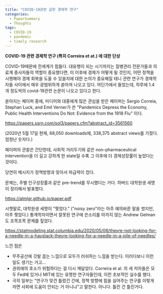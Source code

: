 ```yaml
---
title: "COVID-19관련 급한 경제학 연구"
categories:
  - PaperSummary
  - Thoughts
tags:
  - COVID-19
  - pandemic
  - timely research
---
```



**COVID-19 관련 경제학 연구 (특히 Correira et at.) 에 대한 단상**


COVID-19때문에 전세계가 힘들다. 대유행이 되는 시기까지는 질병관리 전문가들과 의료계 종사자들의 역할이 중요했다면, 이 이후에 경제가 어떻게 될 것인지, 어떤 정책을 시행해야 경제 회복을 도울 수 있을지에 대한 논의가 중요해질 테니 관련 연구가 경제학자들 사이에서 매우 광범위하게 쏟아져 나오고 있다. 어딘가에서 들었는데, 하루에 1.4개 정도씩의 covid-19관련 논문이 나오고 있다고 한다.

쏟아지는 페이퍼 중에, 미디어와 대중에게 많은 관심을 받은 페이퍼는 Sergio Correia, Stephan Luck, and Emil Verner가 쓴 "Pandemics Depress the Economy, Public Health Interventions Do Not: Evidence from the 1918 Flu" 이다.

https://papers.ssrn.com/sol3/papers.cfm?abstract_id=3561560

(2020년 5월 17일 현재, 68,050 downloads에, 338,375 abstract views를 가졌다. 엄청난 숫자다.)

페이퍼의 관찰은 간단한데, 사회적 거리두기와 같은 non-pharmaceutical intervention을 더 길고 강하게 한 state일 수록 그 이후에 더 경제성장률이 높았다는 것이다.

당연히 메시지가 정책방향과 맞아서 파급력이 컸다.

문제는, 주별 인구성장률과 같은 pre-trend를 무시했다는 거다. 하버드 대학원생 세명이 정리해서 발표했다.

https://almlgr.github.io/paper.pdf

시쳇말로, 대학원생 세명이 "찢었다." ("noisy zero"라는 아주 예의바른 말을 썼지만, 아주 찢었다.) 통계학자이면서 잘못된 연구에 쓴소리를 아끼지 않는 Andrew Gelman도 조목조목 문제를 짚었다.

https://statmodeling.stat.columbia.edu/2020/05/06/theyre-not-looking-for-a-needle-in-a-haystack-theyre-looking-for-a-needle-in-a-pile-of-needles/

느낀 점은
* 무주공산에 깃발 꼽는 느낌으로 모두가 러쉬하는 느낌을 받는다. 이러다보니 이런 일도 생기는 거고...
* 권위에의 호소가 위험하다는 걸 다시 깨달았다. Correira et al. 의 세 저자들은 모두 Fed에 있거나 MIT에 있는 유명한 연구자들인데, 이런 초보적인 실수를 했다.
* 극히 일부는 "연구가 맞건 틀렸건 간에, 정책 방향에 힘을 실어주는 연구를 이렇게 까면 사회에 도움이 안되는 거 아니냐"고 말한다. 아니다. 틀린 건 틀린거다.